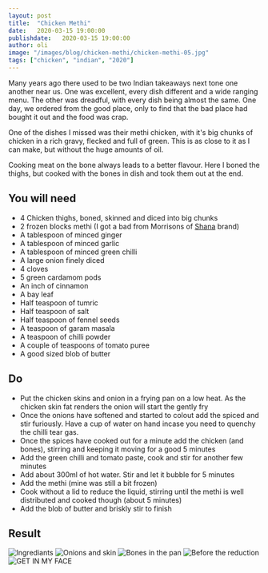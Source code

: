 ```yaml
---
layout: post
title:  "Chicken Methi"
date:   2020-03-15 19:00:00
publishdate:   2020-03-15 19:00:00
author: oli
image: "/images/blog/chicken-methi/chicken-methi-05.jpg"
tags: ["chicken", "indian", "2020"]
---
```


Many years ago there used to be two Indian takeaways next tone one another near us.  One was excellent, every dish different and a wide ranging menu.  The other was dreadful, with every dish being almost the same.  One day, we ordered from the good place, only to find that the bad place had bought it out and the food was crap.

One of the dishes I missed was their methi chicken, with it's big chunks of chicken in a rich gravy, flecked and full of green.  This is as close to it as I can make, but without the huge amounts of oil.

Cooking meat on the bone always leads to a better flavour.  Here I boned the thighs, but cooked with the bones in dish and took them out at the end.

## You will need

* 4 Chicken thighs, boned, skinned and diced into big chunks
* 2 frozen blocks methi (I got a bad from Morrisons of [Shana](http://www.shanafoods.com/product/methi/) brand)
* A tablespoon of minced ginger
* A tablespoon of minced garlic
* A tablespoon of minced green chilli
* A large onion finely diced
* 4 cloves
* 5 green cardamom pods
* An inch of cinnamon
* A bay leaf
* Half teaspoon of tumric
* Half teaspoon of salt
* Half teaspoon of fennel seeds
* A teaspoon of garam masala
* A teaspoon of chilli powder
* A couple of teaspoons of tomato puree
* A good sized blob of butter


## Do

* Put the chicken skins and onion in a frying pan on a low heat.  As the chicken skin fat renders the onion will start the gently fry
* Once the onions have softened and started to colout add the spiced and stir furiously.  Have a cup of water on hand incase you need to quenchy the chilli tear gas.
* Once the spices have cooked out for a minute add the chicken (and bones), stirring and keeping it moving for a good 5 minutes
* Add the green chilli and tomato paste, cook and stir for another few minutes
* Add about 300ml of hot water.  Stir and let it bubble for 5 minutes
* Add the methi (mine was still a bit frozen)
* Cook without a lid to reduce the liquid, stirring until the methi is well distributed and cooked though (about 5 minutes)
* Add the blob of butter and briskly stir to finish


## Result


![Ingrediants](/images/blog/chicken-methi/chicken-methi-01.jpg)
![Onions and skin](/images/blog/chicken-methi/chicken-methi-02.jpg)
![Bones in the pan](/images/blog/chicken-methi/chicken-methi-03.jpg)
![Before the reduction](/images/blog/chicken-methi/chicken-methi-04.jpg)
![GET IN MY FACE](/images/blog/chicken-methi/chicken-methi-05.jpg)

